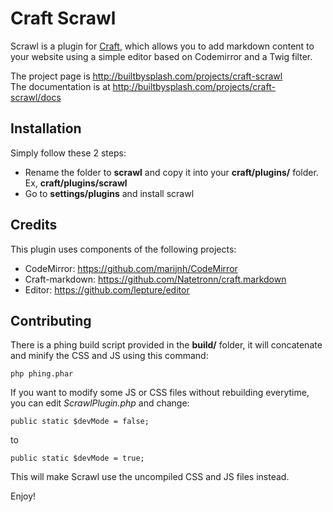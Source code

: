 # Craft Scrawl

Scrawl is a plugin for [Craft](http://buildwithcraft.com), which allows
you to add markdown content to your website using a simple editor based on Codemirror and a Twig filter.

The project page is <http://builtbysplash.com/projects/craft-scrawl>  
The documentation is at <http://builtbysplash.com/projects/craft-scrawl/docs>

## Installation 

Simply follow these 2 steps:

* Rename the folder to **scrawl** and copy it into your **craft/plugins/** folder. Ex, **craft/plugins/scrawl**
* Go to **settings/plugins** and install scrawl

## Credits

This plugin uses components of the following projects:

* CodeMirror: <https://github.com/marijnh/CodeMirror>
* Craft-markdown: <https://github.com/Natetronn/craft.markdown>
* Editor: <https://github.com/lepture/editor>

## Contributing

There is a phing build script provided in the **build/** folder, it will concatenate and minify the CSS and JS using this command:

    php phing.phar

If you want to modify some JS or CSS files without rebuilding everytime, you can edit *ScrawlPlugin.php* and change:

    public static $devMode = false;
    
to
    
    public static $devMode = true;
    
This will make Scrawl use the uncompiled CSS and JS files instead.

Enjoy!
